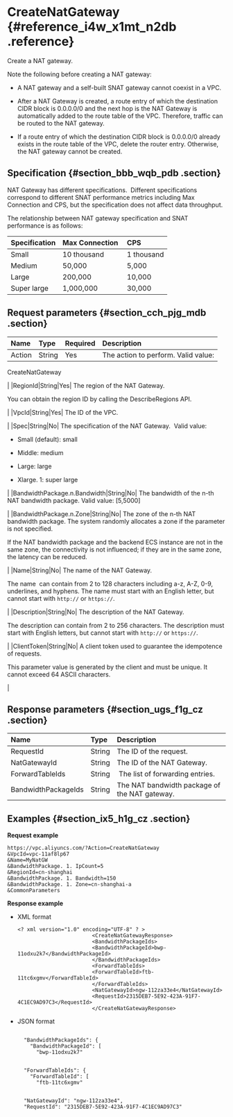 # CreateNatGateway {#reference_i4w_x1mt_n2db .reference}

Create a NAT gateway.

Note the following before creating a NAT gateway:

-   A NAT gateway and a self-built SNAT gateway cannot coexist in a VPC.

-   After a NAT Gateway is created, a route entry of which the destination CIDR block is 0.0.0.0/0 and the next hop is the NAT Gateway is automatically added to the route table of the VPC. Therefore, traffic can be routed to the NAT gateway.

-   If a route entry of which the destination CIDR block is 0.0.0.0/0 already exists in the route table of the VPC, delete the router entry. Otherwise, the NAT gateway cannot be created.


## Specification {#section_bbb_wqb_pdb .section}

NAT Gateway has different specifications.  Different specifications correspond to different SNAT performance metrics including Max Connection and CPS, but the specification does not affect data throughput.

The relationship between NAT gateway specification and SNAT performance is as follows:

|Specification|Max Connection |CPS|
|:------------|:--------------|:--|
|Small|10 thousand|1 thousand|
|Medium|50,000|5,000|
|Large|200,000|10,000|
|Super large|1,000,000|30,000|

## Request parameters {#section_cch_pjg_mdb .section}

|Name|Type|Required|Description|
|:---|:---|:-------|:----------|
|Action|String|Yes| The action to perform. Valid value:

 CreateNatGateway

 |
|RegionId|String|Yes| The region of the NAT Gateway.

 You can obtain the region ID by calling the DescribeRegions API.

 |
|VpcId|String|Yes| The ID of the VPC.

 |
|Spec|String|No| The specification of the NAT Gateway.  Valid value:

-   Small \(default\): small

-   Middle: medium

-   Large: large

-   Xlarge. 1: super large


 |
|BandwidthPackage.n.Bandwidth|String|No| The bandwidth of the n-th NAT bandwidth package. Valid value: \[5,5000\]

 |
|BandwidthPackage.n.Zone|String|No| The zone of the n-th NAT bandwidth package. The system randomly allocates a zone if the parameter is not specified.

 If the NAT bandwidth package and the backend ECS instance are not in the same zone, the connectivity is not influenced; if they are in the same zone, the latency can be reduced.

 |
|Name|String|No| The name of the NAT Gateway.

 The name  can contain from 2 to 128 characters including a-z, A-Z, 0-9, underlines, and hyphens. The name must start with an English letter, but cannot start with `http://` or `https://`.

 |
|Description|String|No| The description of the NAT Gateway.

 The description can contain from 2 to 256 characters. The description must start with English letters, but cannot start with `http://` or `https://`.

 |
|ClientToken|String|No| A client token used to guarantee the idempotence of requests.

 This parameter value is generated by the client and must be unique. It cannot exceed 64 ASCII characters.

 |

## Response parameters {#section_ugs_f1g_cz .section}

|Name|Type|Description|
|:---|:---|:----------|
|RequestId|String|The ID of the request.|
|NatGatewayId|String|The ID of the NAT Gateway.|
|ForwardTableIds|String| The list of forwarding entries.|
|BandwidthPackageIds|String|The NAT bandwidth package of the NAT gateway.|

## Examples {#section_ix5_h1g_cz .section}

**Request example**

``` {#createVPCpub}
https://vpc.aliyuncs.com/?Action=CreateNatGateway
&VpcId=vpc-11af8lp67
&Name=MyNatGW
&BandwidthPackage. 1. IpCount=5
&RegionId=cn-shanghai
&BandwidthPackage. 1. Bandwidth=150
&BandwidthPackage. 1. Zone=cn-shanghai-a
&CommonParameters
```

**Response example**

-   XML format

    ```
    <? xml version="1.0" encoding="UTF-8" ? >
                            <CreateNatGatewayResponse>
                            <BandwidthPackageIds>
                            <BandwidthPackageId>bwp-11odxu2k7</BandwidthPackageId>
                            </BandwidthPackageIds>
                            <ForwardTableIds>
                            <ForwardTableId>ftb-11tc6xgmv</ForwardTableId>
                            </ForwardTableIds>
                            <NatGatewayId>ngw-112za33e4</NatGatewayId>
                            <RequestId>2315DEB7-5E92-423A-91F7-4C1EC9AD97C3</RequestId>
                            </CreateNatGatewayResponse>
    ```

-   JSON format

    ```
    
      "BandwidthPackageIds": {
        "BandwidthPackageId": [
          "bwp-11odxu2k7"
        
      
      "ForwardTableIds": {
        "ForwardTableId": [
          "ftb-11tc6xgmv"
        
      
      "NatGatewayId": "ngw-112za33e4",
      "RequestId": "2315DEB7-5E92-423A-91F7-4C1EC9AD97C3"
    
    ```


